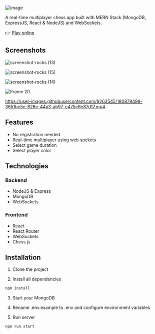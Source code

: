![image](https://user-images.githubusercontent.com/9263545/180872836-f3a44856-1bd1-42c7-8ea9-76fb6e73d053.png)

A real-time multiplayer chess app built with MERN Stack (MongoDB, ExpressJS, React & NodeJS) and WebSockets.

👉 [Play online](https://chess-app-production.up.railway.app/)


## Screenshots

![screenshot-rocks (13)](https://user-images.githubusercontent.com/9263545/180872260-14e7ff09-69aa-457b-8098-59ebcec54199.png)

![screenshot-rocks (15)](https://user-images.githubusercontent.com/9263545/180873175-bc0dd544-6e5f-4eff-885f-23e47ac3f519.png)

![screenshot-rocks (14)](https://user-images.githubusercontent.com/9263545/180872975-2e813650-99dc-435f-ae9d-93505545554a.png)

![Frame 20](https://user-images.githubusercontent.com/9263545/180875848-dad2e2cb-0ce8-49c0-849b-5822eff1036b.png)

https://user-images.githubusercontent.com/9263545/180879498-3651bc5e-826e-44a3-ab97-c475c6e87d17.mp4

## Features

- No registration needed
- Real-time multiplayer using web sockets
- Select game duration
- Select player color

## Technologies

### Backend
- NodeJS & Express
- MongoDB
- WebSockets

### Frontend
- React
- React Router
- WebSockets
- Chess.js

## Installation

1. Clone the project

2. Install all dependencies

```bash 
npm install
```

3. Start your MongoDB

4. Rename .env.example to .env and configure environment variables

5. Run server
```bash
npm run start
```

